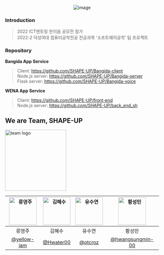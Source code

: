

<div align="center">
	
![image](https://github.com/SHAPE-UP/.github/assets/79989242/65c82721-af41-4995-8a54-deb3a6ce4c2f)


</div>

### Introduction
> 2022 ICT멘토링 한이음 공모전 참가 <br/>
> 2022-2 덕성여대 컴퓨터공학전공 전공과목 '소프트웨어공학' 팀 프로젝트 

### Repository
**Bangida App Service**
> Client: https://github.com/SHAPE-UP/Bangida-client <br />
> Node.js server: https://github.com/SHAPE-UP/Bangida-server <br/>
> Flask server: https://github.com/SHAPE-UP/Bangida-voice <br/>

**WENA App Service**
> Client: https://github.com/SHAPE-UP/front-end <br />
> Node.js server: https://github.com/SHAPE-UP/back_end_sh <br/>


## We are Team, SHAPE-UP
<img src="https://github.com/SHAPE-UP/.github/assets/79989242/a8982dd8-ff65-4a76-a438-3e66c8bb664d" width="200px" alt="team logo"> <br />

|<img src="https://avatars.githubusercontent.com/u/88462774?v=4" width="90px" alt="류영주">|<img src="https://avatars.githubusercontent.com/u/84445176?v=4" width="90px" alt="김혜수">| <img src="https://avatars.githubusercontent.com/u/79989242?s=96&v=4" width=90px alt="유수연"/>  | <img src="https://avatars.githubusercontent.com/u/89893533?v=4" width=90px alt="황성민"/>  |
| :-----: | :-----: | :-----: | :-----: |
| 류영주 | 김혜수 | 유수연 | 황성민 |
| [@yellow-jam](https://github.com/yellow-jam) |[@Hwater00](https://github.com/Hwater00)| [@otcroz](https://github.com/otcroz) | [@hwangsungmin-00](https://github.com/hwangsungmin-00)  |
